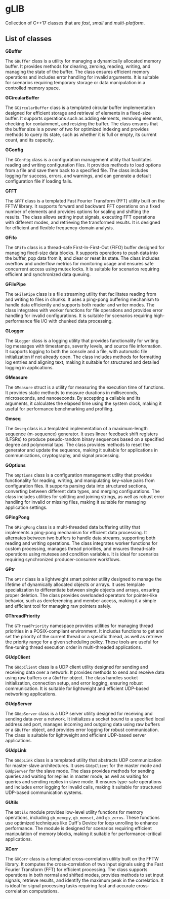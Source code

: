# **gLIB**

Collection of C++17 classes that are _fast_, _small_ and _multi-platform_.

## **List of classes** ##

**GBuffer**

The `GBuffer` class is a utility for managing a dynamically allocated memory buffer. It provides methods for clearing, zeroing, reading, writing, and managing the state of the buffer. The class ensures efficient memory operations and includes error handling for invalid arguments. It is suitable for scenarios requiring temporary storage or data manipulation in a controlled memory space.

**GCircularBuffer**

The `GCircularBuffer` class is a templated circular buffer implementation designed for efficient storage and retrieval of elements in a fixed-size buffer. It supports operations such as adding elements, removing elements, checking for containment, and resizing the buffer. The class ensures that the buffer size is a power of two for optimized indexing and provides methods to query its state, such as whether it is full or empty, its current count, and its capacity.

**GConfig**

The `GConfig` class is a configuration management utility that facilitates reading and writing configuration files. It provides methods to load options from a file and save them back to a specified file. The class includes logging for success, errors, and warnings, and can generate a default configuration file if loading fails.

**GFFT**

The `GFFT` class is a templated Fast Fourier Transform (FFT) utility built on the FFTW library. It supports forward and backward FFT operations on a fixed number of elements and provides options for scaling and shifting the results. The class allows setting input signals, executing FFT operations with different modes, and retrieving the transformed results. It is designed for efficient and flexible frequency-domain analysis.

**GFifo**

The `GFifo` class is a thread-safe First-In-First-Out (FIFO) buffer designed for managing fixed-size data blocks. It supports operations to push data into the buffer, pop data from it, and clear or reset its state. The class includes overflow and underflow metrics for monitoring usage and ensures safe concurrent access using mutex locks. It is suitable for scenarios requiring efficient and synchronized data queuing.

**GFilePipe**

The `GFilePipe` class is a file streaming utility that facilitates reading from and writing to files in chunks. It uses a ping-pong buffering mechanism to handle data efficiently and supports both reader and writer modes. The class integrates with worker functions for file operations and provides error handling for invalid configurations. It is suitable for scenarios requiring high-performance file I/O with chunked data processing.

**GLogger**

The `GLogger` class is a logging utility that provides functionality for writing log messages with timestamps, severity levels, and source file information. It supports logging to both the console and a file, with automatic file initialization if not already open. The class includes methods for formatting log entries and aligning text, making it suitable for structured and detailed logging in applications.

**GMeasure**

The `GMeasure` struct is a utility for measuring the execution time of functions. It provides static methods to measure durations in milliseconds, microseconds, and nanoseconds. By accepting a callable and its arguments, it calculates the elapsed time using the system clock, making it useful for performance benchmarking and profiling.

**Gmseq**

The `Gmseq` class is a templated implementation of a maximum-length sequence (m-sequence) generator. It uses linear feedback shift registers (LFSRs) to produce pseudo-random binary sequences based on a specified degree and polynomial taps. The class provides methods to reset the generator and update the sequence, making it suitable for applications in communications, cryptography, and signal processing.

**GOptions**

The `GOptions` class is a configuration management utility that provides functionality for reading, writing, and manipulating key-value pairs from configuration files. It supports parsing data into structured sections, converting between different data types, and merging configurations. The class includes utilities for splitting and joining strings, as well as robust error handling for invalid or missing files, making it suitable for managing application settings.

**GPingPong**

The `GPingPong` class is a multi-threaded data buffering utility that implements a ping-pong mechanism for efficient data processing. It alternates between two buffers to handle data streams, supporting both reading and writing operations. The class integrates worker functions for custom processing, manages thread priorities, and ensures thread-safe operations using mutexes and condition variables. It is ideal for scenarios requiring synchronized producer-consumer workflows.

**GPtr**

The `GPtr` class is a lightweight smart pointer utility designed to manage the lifetime of dynamically allocated objects or arrays. It uses template specialization to differentiate between single objects and arrays, ensuring proper deletion. The class provides overloaded operators for pointer-like behavior, such as dereferencing and member access, making it a simple and efficient tool for managing raw pointers safely.

**GThreadPriority**

The `GThreadPriority` namespace provides utilities for managing thread priorities in a POSIX-compliant environment. It includes functions to get and set the priority of the current thread or a specific thread, as well as retrieve the priority range for a given scheduling policy. These tools are useful for fine-tuning thread execution order in multi-threaded applications.

**GUdpClient**

The `GUdpClient` class is a UDP client utility designed for sending and receiving data over a network. It provides methods to send and receive data using raw buffers or a `GBuffer` object. The class handles socket initialization, connection setup, and error logging, ensuring robust communication. It is suitable for lightweight and efficient UDP-based networking applications.

**GUdpServer**

The `GUdpServer` class is a UDP server utility designed for receiving and sending data over a network. It initializes a socket bound to a specified local address and port, manages incoming and outgoing data using raw buffers or a `GBuffer` object, and provides error logging for robust communication. The class is suitable for lightweight and efficient UDP-based server applications.

**GUdpLink**

The `GUdpLink` class is a templated utility that abstracts UDP communication for master-slave architectures. It uses `GUdpClient` for the master mode and `GUdpServer` for the slave mode. The class provides methods for sending queries and waiting for replies in master mode, as well as waiting for queries and sending replies in slave mode. It ensures type-safe operations and includes error logging for invalid calls, making it suitable for structured UDP-based communication systems.

**GUtils**

The `GUtils` module provides low-level utility functions for memory operations, including `gb_memcpy`, `gb_memset`, and `gb_zeros`. These functions use optimized techniques like Duff's Device for loop unrolling to enhance performance. The module is designed for scenarios requiring efficient manipulation of memory blocks, making it suitable for performance-critical applications.

**XCorr**

The `GXCorr` class is a templated cross-correlation utility built on the FFTW library. It computes the cross-correlation of two input signals using the Fast Fourier Transform (FFT) for efficient processing. The class supports operations in both normal and shifted modes, provides methods to set input signals, retrieve results, and identify the maximum peak in the correlation. It is ideal for signal processing tasks requiring fast and accurate cross-correlation computations.
